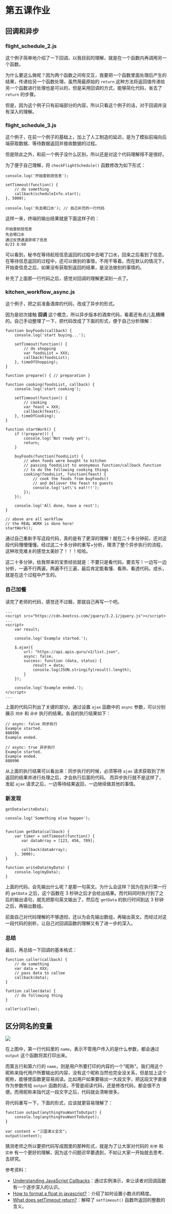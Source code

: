 # 第五课作业

## 回调和异步

### flight_schedule_2.js

这个例子简单地介绍了一下回调，以我目前的理解，就是在一个函数内再调用另一个函数。

为什么要这么做呢？因为两个函数之间有交互，我要把一个函数里面处理后产生的结果，传递给另一个函数处理。虽然用最原始的 `return` 这种方法将返回值传递给另一个函数进行处理也是可以的，但是采用回调的方式，能够简化代码，省去了 `return` 的步骤。

但是，因为这个例子只有前端部分的内容，所以只看这个例子的话，对于回调并没有深入的理解。

### flight_schedule_3.js

这个例子，在前一个例子的基础上，加上了人工制造的延迟，是为了模拟前端向后端获取数据、等待数据返回并接收数据的过程。

但是除此之外，和前一个例子没什么区别，所以还是对这个代码理解得不是很好。

为了便于自己理解，将 `checkFlightSchedule()` 函数修改为如下形式：

```
console.log('开始查航班信息');

setTimeout(function() {
    // do something
    callback(scheduleInfo.start);
}, 5000);

console.log('先去喝口水'); // 自己补充的一行代码
```

这样一来，终端的输出结果就是下面这样子的：

```
开始查航班信息
先去喝口水
通过反馈通道获得了信息
8/23 8:00
```

可以看到，秘书在等待航班信息返回的过程中去喝了口水，回来之后看到了信息。在等待信息返回的过程中，还可以做别的事情，不用干等着。而在默认的情况下，开始查信息之后，如果没有获取到返回的结果，是没法做别的事情的。

补充了上面那一行代码之后，感觉对回调的理解更深刻一点了。

### kitchen_workflow_async.js

这个例子，把之前准备酒席的代码，改成了异步的形式。

因为是初次接触 **回调** 这个概念，所以异步版本的酒席代码，看着还有点儿乱糟糟的。自己手动整理了一下，把代码改成了下面的形式，便于自己分析理解：

```
function buyFoods(callback) {
    console.log('start buying...');

    setTimeout(function() {
        // do shopping
        var foodsList = XXX;
        callback(foodsList);
    }, timeOfShopping);
}

function prepare() { // preparation }

function cooking(foodsList, callback) {
    console.log('start cooking');

    setTimeout(function() {
        // cooking
        var feast = XXX;
        callback(feast);
    }, timeOfCooking);
}

function startWork() {
    if (!prepare()) {
        console.log('Not ready yet');
        return;
    }

    buyFoods(function(foodsList) {
        // when foods were bought to kitchen
        // passing foodsList to anonymous function/callback function
        // to do the following cooking things
        cooking(foodsList, function(feast) {
            // cook the foods from buyFoods()
            // and deliever the feast to guests
            console.log('Let\'s eat!!!');
        });
    });

    console.log('All done, have a rest');
}

// above are all workflow
// the REAL WORK is done here!
startWork();
```

通过自己重新手写这段代码，真的是有了更深的理解！就在二十多分钟前，还对这段代码懵懵懂懂。经过这二十多分钟的重写+分析，理清了整个异步执行的流程，这种攻克难关的感觉太美妙了！！！哈哈。

这二十多分钟，给我带来的宝贵经验就是：不要只是看代码，要去写！一边写一边分析，一遍不行两遍，两遍不行三遍，最后肯定能看懂、看熟、看透代码。成长，就是在这个过程中产生的。

### 自己加餐

读完了老师的代码，感觉还不过瘾，那就自己再写一个吧。

```
...
<script src="https://cdn.bootcss.com/jquery/3.2.1/jquery.js"></script>
...
<script>
    var result;

    console.log('Example started.');

    $.ajax({
        url: "https://api.apis.guru/v2/list.json",
        async: false,
        success: function (data, status) {
            result = data;
            console.log(JSON.stringify(result).length);
        }
    });

    console.log('Example ended.');
</script>
...
```

上面的代码只列出了关键的部分。通过设置 `ajax` 函数中的 `async` 参数，可以分别展示 `同步` 和 `异步` 执行的结果。各自的执行结果如下：

```
// async: false 同步执行
Example started.
888996
Example ended.

// async: true 异步执行
Example started.
Example ended.
888996
```

从上面的执行结果可以看出来：同步执行的时候，必须等待 `ajax` 请求获取到了所返回的结果并进行处理之后，才会执行后面的代码。
而异步执行就不是这样了，发起 `ajax` 请求之后，一边等待结果返回，一边继续做其他的事情。

### 新发现

```
getData(writeData);

console.log('Something else happen');


function getData(callback) {
    var timer = setTimeout(function() {
       var dataArray = [123, 456, 789];

       callback(dataArray);
    }, 3000);
}

function writeData(myData) {
    console.log(myData);
}
```

上面的代码，会先输出什么呢？是那一句英文。为什么会这样？因为在执行第一行的 `getData` 之后，这个函数在 3 秒钟之后才会给出结果。而代码同时执行到了之后的输出语句，就先把那句英文输出了，然后在 `getData` 的执行时间到达 3 秒钟之后，再输出数组。

前面自己对代码理解的不够透彻，还以为会先输出数组，再输出英文。而经过对这一段代码的剖析，让自己对回调函数的理解又有了进一步的深入。

### 总结

最后，再总结一下回调的基本格式：

```
function caller(callback) {
    // do something
    var data = XXX;
    // pass data to callee
    callback(data);
}

funtion callee(data) {
    // do following thing
}

caller(callee);
```

## 区分同名的变量

![](https://o3b126ie1.qnssl.com/avatar/081d10a4-6e49-47a5-8f9b-ca7d48dacb78)

在上图中，第一行代码里的 `name`，表示不管用户传入的是什么参数，都会通过 `output` 这个函数将其打印出来。

而第五行和第六行的 `name`，则是用户所要打印的内容的一个"昵称"。我们用这个昵称来指代用户所要输出的内容，没有这个昵称当然也完全没关系，但是加上这个昵称，能够使函数更容易阅读。比如用户如果要输出一大段文字，把这段文字直接作为参数传给 `output` 函数的话，不管是阅读代码，还是修改代码，都会很不方便。而用昵称来指代这一段文字之后，代码就会清晰很多。

将代码重写一下，下面的形式，应该就更容易理解了：

```
function output(anythingYouWantToOutput) {
    console.log(anythingYouWantToOutput);
}

var content = "三国演义全文";
output(content);
```

猜测老师之所以要把代码写成图里的那种形式，就是为了让大家对代码的 `形参` 和 `实参` 有一个更好的理解，因为这个问题迟早要遇到，不如让大家一开始就去思考、去研究。

参考资料：

- [Understanding JavaScript Callbacks](https://closebrace.com/tutorials/2017-01-17/understanding-javascript-callbacks)：通过实例演示，来让读者对回调函数有一个逐步深入的认识。
- [How to format a float in javascript?](https://stackoverflow.com/questions/661562/how-to-format-a-float-in-javascript)：介绍了如何设置小数点的精度。
- [What does setTimeout return?](https://stackoverflow.com/questions/10068981/what-does-settimeout-return)：解释了 `setTimeout()` 函数所返回的整数的含义。
